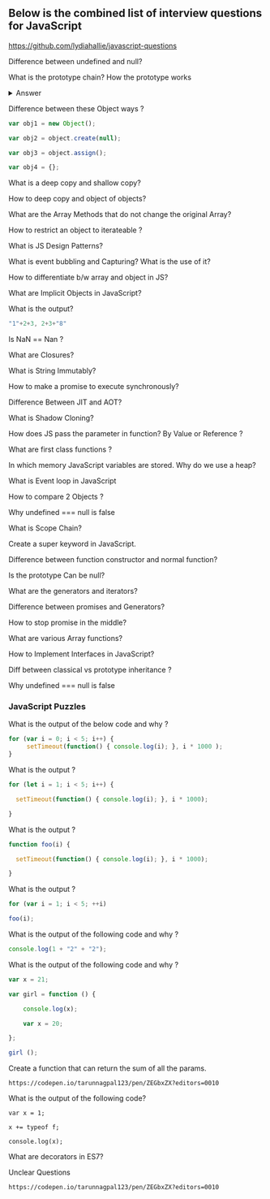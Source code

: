 ## Below is the combined list of interview questions for JavaScript


https://github.com/lydiahallie/javascript-questions﻿


Difference between undefined and null?

What is the prototype chain? How the prototype works
<details>
  <summary>Answer</summary>
   
  https://dev.to/tarun_geek/inheritance-in-javasript-40lj
   
</details>





Difference between these Object ways ?
```javascript
var obj1 = new Object();

var obj2 = object.create(null);

var obj3 = object.assign();

var obj4 = {};
```
What is a deep copy and shallow copy?

How to deep copy and object of objects?

What are the Array Methods that do not change the original Array?

How to restrict an object to iterateable ?

What is JS Design Patterns?

What is event bubbling and Capturing? What is the use of it?

How to differentiate b/w array and object in JS?

What are Implicit Objects in JavaScript?

What is the output?
```javascript
"1"+2+3, 2+3+"8" 
```
Is NaN == Nan ?

What are Closures? 

What is String Immutably?

How to make a promise to execute synchronously?

Difference Between JIT and AOT?

What is Shadow Cloning?

How does JS pass the parameter in function? By Value or Reference ?

What are first class functions ?

In which memory JavaScript variables are stored. Why do we use a heap?

What is Event loop in JavaScript

How to compare 2 Objects ?

Why undefined === null is false

What is Scope Chain?

Create a super keyword in JavaScript.

Difference between function constructor and normal function?



Is the prototype Can be null?





What are the generators and iterators?



Difference between promises and Generators?



How to stop promise in the middle?





What are various Array functions?



How to Implement Interfaces in JavaScript?



Diff between classical vs prototype inheritance ?



Why undefined === null is false


### JavaScript Puzzles

What is the output of the below code and why ?

```javascript
for (var i = 0; i < 5; i++) {
     setTimeout(function() { console.log(i); }, i * 1000 );
}
```

What is the output ?

```javascript
for (let i = 1; i < 5; i++) {

  setTimeout(function() { console.log(i); }, i * 1000);

}
```

What is the output ?

```javascript
function foo(i) {

  setTimeout(function() { console.log(i); }, i * 1000);

}
```

What is the output ?
```javascript
for (var i = 1; i < 5; ++i)

foo(i); 
```


What is the output of the following code and why ?

```javascript
console.log(1 + "2" + "2"); 
```


What is the output of the following code and why ?

```javascript
var x = 21;

var girl = function () {

    console.log(x);

    var x = 20;

};

girl ();
```


Create a function that can return the sum of all the params. 
```
https://codepen.io/tarunnagpal123/pen/ZEGbxZX?editors=0010
```


What is the output of the following code?

```
var x = 1;

x += typeof f;

console.log(x);
```


What are decorators in ES7?

Unclear Questions 
```
https://codepen.io/tarunnagpal123/pen/ZEGbxZX?editors=0010
```
